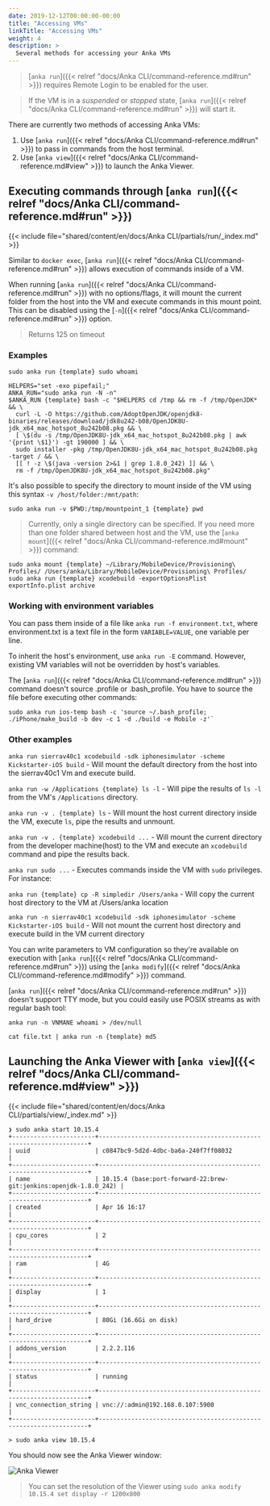 ```yaml
---
date: 2019-12-12T00:00:00-00:00
title: "Accessing VMs"
linkTitle: "Accessing VMs"
weight: 4
description: >
  Several methods for accessing your Anka VMs 
---
```


> [`anka run`]({{< relref "docs/Anka CLI/command-reference.md#run" >}}) requires Remote Login to be enabled for the user.

> If the VM is in a _suspended_ or _stopped_ state, [`anka run`]({{< relref "docs/Anka CLI/command-reference.md#run" >}}) will start it.

There are currently two methods of accessing Anka VMs:

1. Use [`anka run`]({{< relref "docs/Anka CLI/command-reference.md#run" >}}) to pass in commands from the host terminal.
2. Use [`anka view`]({{< relref "docs/Anka CLI/command-reference.md#view" >}}) to launch the Anka Viewer.

## Executing commands through [`anka run`]({{< relref "docs/Anka CLI/command-reference.md#run" >}})

{{< include file="shared/content/en/docs/Anka CLI/partials/run/_index.md" >}}

Similar to `docker exec`, [`anka run`]({{< relref "docs/Anka CLI/command-reference.md#run" >}}) allows execution of commands inside of a VM.

When running [`anka run`]({{< relref "docs/Anka CLI/command-reference.md#run" >}}) with no options/flags, it will mount the current folder from the host into the VM and execute commands in this mount point. This can be disabled using the [`-n`]({{< relref "docs/Anka CLI/command-reference.md#run" >}}) option.

> Returns 125 on timeout

### Examples

```shell
sudo anka run {template} sudo whoami
```

```shell
HELPERS="set -exo pipefail;"
ANKA_RUN="sudo anka run -N -n"
$ANKA_RUN {template} bash -c "$HELPERS cd /tmp && rm -f /tmp/OpenJDK* && \
  curl -L -O https://github.com/AdoptOpenJDK/openjdk8-binaries/releases/download/jdk8u242-b08/OpenJDK8U-jdk_x64_mac_hotspot_8u242b08.pkg && \
  [ \$(du -s /tmp/OpenJDK8U-jdk_x64_mac_hotspot_8u242b08.pkg | awk '{print \$1}') -gt 190000 ] && \
  sudo installer -pkg /tmp/OpenJDK8U-jdk_x64_mac_hotspot_8u242b08.pkg -target / && \
  [[ ! -z \$(java -version 2>&1 | grep 1.8.0_242) ]] && \
  rm -f /tmp/OpenJDK8U-jdk_x64_mac_hotspot_8u242b08.pkg"
```

It's also possible to specify the directory to mount inside of the VM using this syntax `-v /host/folder:/mnt/path`: 

```shell
sudo anka run -v $PWD:/tmp/mountpoint_1 {template} pwd
```

> Currently, only a single directory can be specified. If you need more than one folder shared between host and the VM, use the [`anka mount`]({{< relref "docs/Anka CLI/command-reference.md#mount" >}}) command:

```shell
sudo anka mount {template} ~/Library/MobileDevice/Provisioning\ Profiles/ /Users/anka/Library/MobileDevice/Provisioning\ Profiles/
sudo anka run {template} xcodebuild -exportOptionsPlist exportInfo.plist archive
```

### Working with environment variables

You can pass them inside of a file like `anka run -f environment.txt`, where environment.txt is a text file in the form `VARIABLE=VALUE`, one variable per line.

To inherit the host's environment, use `anka run -E` command. However, existing VM variables will not be overridden by host's variables.

The [`anka run`]({{< relref "docs/Anka CLI/command-reference.md#run" >}}) command doesn't source .profile or .bash_profile. You have to source the file before executing other commands:

```shell
sudo anka run ios-temp bash -c 'source ~/.bash_profile; ./iPhone/make_build -b dev -c 1 -d ./build -e Mobile -z'`
```
### Other examples

`anka run sierrav40c1 xcodebuild -sdk iphonesimulator -scheme Kickstarter-iOS build`  - Will mount the default directory from the host into the sierrav40c1 Vm and execute build.

`anka run -w /Applications {template} ls -l`  - Will pipe the results of `ls -l` from the VM's `/Applications` directory.

`anka run -v . {template} ls`  - Will mount the host current directory inside the VM, execute `ls`, pipe the results and unmount.

`anka run -v . {template} xcodebuild ...`  - Will mount the current directory from the developer machine(host) to the VM and execute an `xcodebuild` command and pipe the results back.

`anka run sudo ...`  - Executes commands inside the VM with `sudo` privileges. For instance:

`anka run {template} cp -R simpledir /Users/anka`  - Will copy the current host directory to the VM at /Users/anka location

`anka run -n sierrav40c1 xcodebuild -sdk iphonesimulator -scheme Kickstarter-iOS build`  - Will not mount the current host directory and execute build in the VM current directory

You can write parameters to VM configuration so they're available on execution with [`anka run`]({{< relref "docs/Anka CLI/command-reference.md#run" >}}) using the [`anka modify`]({{< relref "docs/Anka CLI/command-reference.md#modify" >}}) command.

[`anka run`]({{< relref "docs/Anka CLI/command-reference.md#run" >}}) doesn't support TTY mode, but you could easily use POSIX streams as with regular bash tool:
```shell
anka run -n VNMANE whoami > /dev/null

cat file.txt | anka run -n {template} md5
```

## Launching the Anka Viewer with [`anka view`]({{< relref "docs/Anka CLI/command-reference.md#view" >}})

{{< include file="shared/content/en/docs/Anka CLI/partials/view/_index.md" >}}

```shell
❯ sudo anka start 10.15.4
+-----------------------+-------------------------------------------------------------------+
| uuid                  | c0847bc9-5d2d-4dbc-ba6a-240f7ff08032                              |
+-----------------------+-------------------------------------------------------------------+
| name                  | 10.15.4 (base:port-forward-22:brew-git:jenkins:openjdk-1.8.0_242) |
+-----------------------+-------------------------------------------------------------------+
| created               | Apr 16 16:17                                                      |
+-----------------------+-------------------------------------------------------------------+
| cpu_cores             | 2                                                                 |
+-----------------------+-------------------------------------------------------------------+
| ram                   | 4G                                                                |
+-----------------------+-------------------------------------------------------------------+
| display               | 1                                                                 |
+-----------------------+-------------------------------------------------------------------+
| hard_drive            | 80Gi (16.6Gi on disk)                                             |
+-----------------------+-------------------------------------------------------------------+
| addons_version        | 2.2.2.116                                                         |
+-----------------------+-------------------------------------------------------------------+
| status                | running                                                           |
+-----------------------+-------------------------------------------------------------------+
| vnc_connection_string | vnc://:admin@192.168.0.107:5900                                   |
+-----------------------+-------------------------------------------------------------------+

> sudo anka view 10.15.4 
```
You should now see the Anka Viewer window:

![Anka Viewer](/images/anka-view-viewer.png)

> You can set the resolution of the Viewer using `sudo anka modify 10.15.4 set display -r 1200x800`